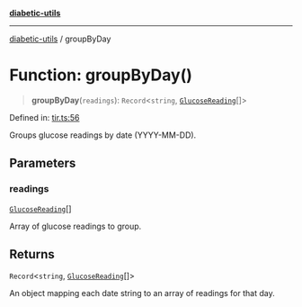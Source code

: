 [**diabetic-utils**](../README.md)

***

[diabetic-utils](../globals.md) / groupByDay

# Function: groupByDay()

> **groupByDay**(`readings`): `Record`\<`string`, [`GlucoseReading`](../interfaces/GlucoseReading.md)[]\>

Defined in: [tir.ts:56](https://github.com/marklearst/diabetic-utils/blob/eb1ce0a8bb58eaa6c7bbfdb97ff24106b8893a34/src/tir.ts#L56)

Groups glucose readings by date (YYYY-MM-DD).

## Parameters

### readings

[`GlucoseReading`](../interfaces/GlucoseReading.md)[]

Array of glucose readings to group.

## Returns

`Record`\<`string`, [`GlucoseReading`](../interfaces/GlucoseReading.md)[]\>

An object mapping each date string to an array of readings for that day.
